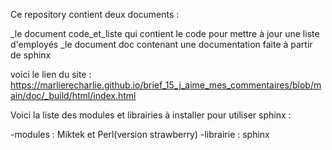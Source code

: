 Ce repository contient deux documents :

_le document code_et_liste qui contient le code pour mettre à jour une liste d'employés
_le document doc contenant une documentation faite à partir de sphinx

voici le lien du site : https://marlierecharlie.github.io/brief_15_j_aime_mes_commentaires/blob/main/doc/_build/html/index.html

Voici la liste des modules et librairies à installer pour utiliser sphinx :

-modules : Miktek et Perl(version strawberry)
-librairie : sphinx
